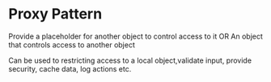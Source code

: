 # Proxy Pattern

Provide a placeholder for another object to control access to it
OR
An object that controls access to another object


Can be used to restricting access to a local object,validate input, provide security, cache data, log actions etc.
